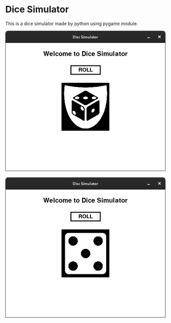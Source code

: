# Dice Simulator
This is a dice simulator made by python using pygame module. 

<img src="Dice%20simulator/Screenshot%20from%202022-06-26%2001-15-59.png" margin="auto"> 
<div><br></div>
<img src="Dice%20simulator/Screenshot_dice_five.png" margin="auto"> 
<!-- ![](Dice%20simulator/Screenshot%20from%202022-06-26%2001-15-59.png) -->
